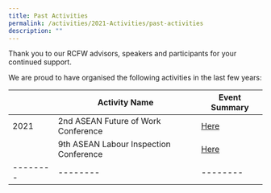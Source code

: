 ```yaml
---
title: Past Activities
permalink: /activities/2021-Activities/past-activities
description: ""
---
```

Thank you to our RCFW advisors, speakers and participants for your continued support. 

We are proud to have organised the following activities in the last few years:

|  | Activity Name | Event Summary |
| -------- | -------- | -------- |
| 2021     | 2nd ASEAN Future of Work Conference | [Here](/activities/upcoming-activities/asean-fow-2021/) |
|  | 9th ASEAN Labour Inspection Conference | [Here](/activities/past-activities/9th-alic/) |
| -------- | -------- | -------- |
